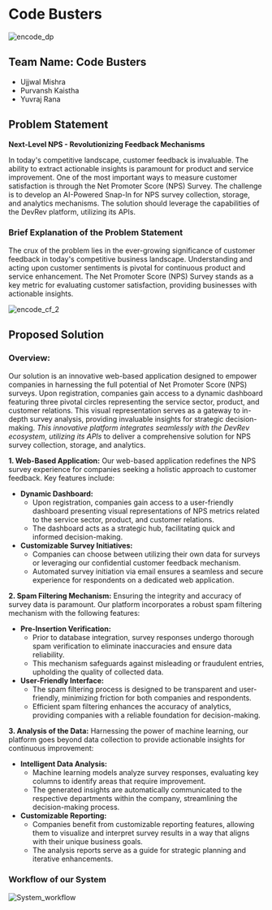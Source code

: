# Code Busters 
![encode_dp](https://github.com/UjjwalMishra01/COde_Busters_Hackathon_IIT/assets/117208679/346da8cb-a4aa-43c3-93de-1d0c50cc8afa)

## Team Name: Code Busters
- Ujjwal Mishra
- Purvansh Kaistha
- Yuvraj Rana

## Problem Statement
**Next-Level NPS - Revolutionizing Feedback Mechanisms**

In today's competitive landscape, customer feedback is invaluable. The ability to extract actionable insights is paramount for product and service improvement. One of the most important ways to measure customer satisfaction is through the Net Promoter Score (NPS) Survey. The challenge is to develop an AI-Powered Snap-In for NPS survey collection, storage, and analytics mechanisms. The solution should leverage the capabilities of the DevRev platform, utilizing its APIs.

### Brief Explanation of the Problem Statement
The crux of the problem lies in the ever-growing significance of customer feedback in today's competitive business landscape. Understanding and acting upon customer sentiments is pivotal for continuous product and service enhancement. The Net Promoter Score (NPS) Survey stands as a key metric for evaluating customer satisfaction, providing businesses with actionable insights.

![encode_cf_2](https://github.com/UjjwalMishra01/COde_Busters_Hackathon_IIT/assets/117208679/8b5d58c3-8818-4fd1-be58-23e3c9f9c749)

## Proposed Solution

### Overview:
Our solution is an innovative web-based application designed to empower companies in harnessing the full potential of Net Promoter Score (NPS) surveys. Upon registration, companies gain access to a dynamic dashboard featuring three pivotal circles representing the service sector, product, and customer relations. This visual representation serves as a gateway to in-depth survey analysis, providing invaluable insights for strategic decision-making. *This innovative platform integrates seamlessly with the DevRev ecosystem, utilizing its APIs* to deliver a comprehensive solution for NPS survey collection, storage, and analytics.

**1. Web-Based Application:**
Our web-based application redefines the NPS survey experience for companies seeking a holistic approach to customer feedback. Key features include:
- **Dynamic Dashboard:**
  - Upon registration, companies gain access to a user-friendly dashboard presenting visual representations of NPS metrics related to the service sector, product, and customer relations.
  - The dashboard acts as a strategic hub, facilitating quick and informed decision-making.
- **Customizable Survey Initiatives:**
  - Companies can choose between utilizing their own data for surveys or leveraging our confidential customer feedback mechanism.
  - Automated survey initiation via email ensures a seamless and secure experience for respondents on a dedicated web application.

**2. Spam Filtering Mechanism:**
Ensuring the integrity and accuracy of survey data is paramount. Our platform incorporates a robust spam filtering mechanism with the following features:
- **Pre-Insertion Verification:**
  - Prior to database integration, survey responses undergo thorough spam verification to eliminate inaccuracies and ensure data reliability.
  - This mechanism safeguards against misleading or fraudulent entries, upholding the quality of collected data.
- **User-Friendly Interface:**
  - The spam filtering process is designed to be transparent and user-friendly, minimizing friction for both companies and respondents.
  - Efficient spam filtering enhances the accuracy of analytics, providing companies with a reliable foundation for decision-making.

**3. Analysis of the Data:**
Harnessing the power of machine learning, our platform goes beyond data collection to provide actionable insights for continuous improvement:
- **Intelligent Data Analysis:**
  - Machine learning models analyze survey responses, evaluating key columns to identify areas that require improvement.
  - The generated insights are automatically communicated to the respective departments within the company, streamlining the decision-making process.
- **Customizable Reporting:**
  - Companies benefit from customizable reporting features, allowing them to visualize and interpret survey results in a way that aligns with their unique business goals.
  - The analysis reports serve as a guide for strategic planning and iterative enhancements.

### Workflow of our System

![System_workflow](https://github.com/UjjwalMishra01/Code_Busters_Udgam24_Encode/assets/117208679/720cedcc-ee0b-440f-8d92-2a75827d249c)
